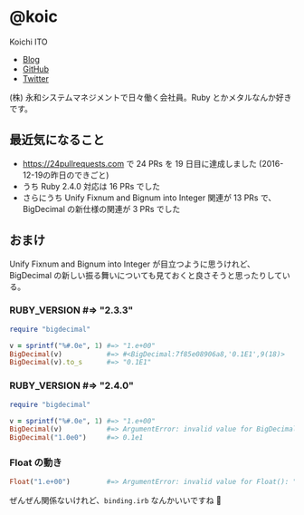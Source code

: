 # @koic

Koichi ITO

* [Blog](http://koic.hatenablog.com/)
* [GitHub](https://github.com/koic)
* [Twitter](https://twitter.com/koic)

(株) 永和システムマネジメントで日々働く会社員。Ruby とかメタルなんか好きです。

## 最近気になること

* https://24pullrequests.com で 24 PRs を 19 日目に達成しました (2016-12-19の昨日のできごと)
* うち Ruby 2.4.0 対応は 16 PRs でした
* さらにうち Unify Fixnum and Bignum into Integer 関連が 13 PRs で、BigDecimal の新仕様の関連が 3 PRs でした

## おまけ

Unify Fixnum and Bignum into Integer が目立つように思うけれど、BigDecimal の新しい振る舞いについても見ておくと良さそうと思ったりしている。

### RUBY_VERSION #=> "2.3.3"

```ruby
require "bigdecimal"

v = sprintf("%#.0e", 1) #=> "1.e+00"
BigDecimal(v)           #=> #<BigDecimal:7f85e08906a8,'0.1E1',9(18)>
BigDecimal(v).to_s      #=> "0.1E1"
```

### RUBY_VERSION #=> "2.4.0"

```ruby
require "bigdecimal"

v = sprintf("%#.0e", 1) #=> "1.e+00"
BigDecimal(v)           #=> ArgumentError: invalid value for BigDecimal(): "1.e+00"
BigDecimal("1.0e0")     #=> 0.1e1
```

### Float の動き

```ruby
Float("1.e+00")         #=> ArgumentError: invalid value for Float(): "1.e+00"
```

ぜんぜん関係ないけれど、`binding.irb` なんかいいですね :santa:
